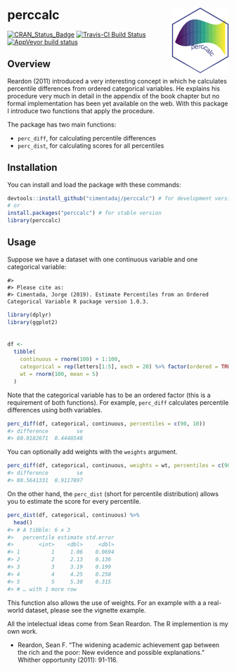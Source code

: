 
# perccalc <a href='https://cimentadaj.github.io/perccalc/'><img src='man/figures/logo/logo_hex.png' align="right" height="150" /></a>

[![CRAN\_Status\_Badge](http://www.r-pkg.org/badges/version/perccalc)](http://cran.r-project.org/package=perccalc)
[![Travis-CI Build
Status](https://travis-ci.org/cimentadaj/perccalc.svg?branch=master)](https://travis-ci.org/cimentadaj/perccalc)
[![AppVeyor build
status](https://ci.appveyor.com/api/projects/status/github/cimentadaj/perccalc?branch=master&svg=true)](https://ci.appveyor.com/project/cimentadaj/perccalc)

## Overview

Reardon (2011) introduced a very interesting concept in which he
calculates percentile differences from ordered categorical variables. He
explains his procedure very much in detail in the appendix of the book
chapter but no formal implementation has been yet available on the web.
With this package I introduce two functions that apply the procedure.

The package has two main functions:

  - `perc_diff`, for calculating percentile differences
  - `perc_dist`, for calculating scores for all percentiles

## Installation

You can install and load the package with these commands:

``` r
devtools::install_github("cimentadaj/perccalc") # for development version
# or
install.packages("perccalc") # for stable version
library(perccalc)
```

## Usage

Suppose we have a dataset with one continuous variable and one
categorical variable:

    #> 
    #> Please cite as:
    #> Cimentada, Jorge (2019). Estimate Percentiles from an Ordered Categorical Variable R package version 1.0.3.

``` r
library(dplyr)
library(ggplot2)


df <-
  tibble(
    continuous = rnorm(100) + 1:100,
    categorical = rep(letters[1:5], each = 20) %>% factor(ordered = TRUE),
    wt = rnorm(100, mean = 5)
  )
```

Note that the categorical variable has to be an ordered factor (this is
a requirement of both functions). For example, `perc_diff` calculates
percentile differences using both variables.

``` r
perc_diff(df, categorical, continuous, percentiles = c(90, 10))
#> difference         se 
#> 80.0182671  0.4448548
```

You can optionally add weights with the `weights` argument.

``` r
perc_diff(df, categorical, continuous, weights = wt, percentiles = c(90, 10))
#> difference         se 
#> 80.5641331  0.9117897
```

On the other hand, the `perc_dist` (short for percentile distribution)
allows you to estimate the score for every percentile.

``` r
perc_dist(df, categorical, continuous) %>%
  head()
#> # A tibble: 6 x 3
#>   percentile estimate std.error
#>        <int>    <dbl>     <dbl>
#> 1          1     1.06    0.0694
#> 2          2     2.13    0.136 
#> 3          3     3.19    0.199 
#> 4          4     4.25    0.258 
#> 5          5     5.30    0.315 
#> # … with 1 more row
```

This function also allows the use of weights. For an example with a a
real-world dataset, please see the vignette example.

All the intelectual ideas come from Sean Reardon. The R implemention is
my own work.

  - Reardon, Sean F. “The widening academic achievement gap between the
    rich and the poor: New evidence and possible explanations.” Whither
    opportunity (2011): 91-116.
